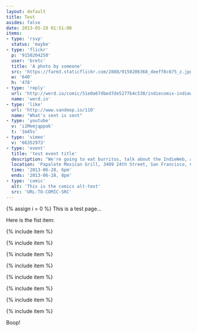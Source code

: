 ```yaml
---
layout: default
title: Test
asides: false
date: 2013-05-28 01:51:00
items:
- type: 'rsvp'
  status: 'maybe'
- type: 'flickr'
  p: '9150204250'
  user: 'bretc'
  title: 'A photo by someone'
  src: 'https://farm3.staticflickr.com/2888/9150206368_deeff8c675_z.jpg'
  w: '640'
  h: '478'
- type: 'reply'
  url: 'http://werd.io/comic/51e0a67dbed7de5277b4c530/indiecomix-indieweb'
  name: 'werd.io'
- type: 'like'
  url: 'http://www.sandeep.io/110'
  name: "What's sent is sent"
- type: 'youtube'
  v: 'i1Memjqppak'
  t: '1m45s'
- type: 'vimeo'
  v: '66352973'
- type: 'event'
  title: 'test event title'
  description: "We're going to eat burritos, talk about the IndieWeb, and catch up."
  location: 'Papalote Mexican Grill, 3409 24th Street, San Francisco, CA'
  time: '2013-06-28, 6pm'
  ends: '2013-06-28, 8pm'
- type: 'comic'
  alt: 'This is the comics alt-text'
  src: 'URL-TO-COMIC-SRC'
---
```


{% assign i = 0  %}
This is a test page...

Here is the fist item:

{% include item %}

{% include item %}

{% include item %}

{% include item %}

{% include item %}

{% include item %}

{% include item %}

{% include item %}

Boop!
